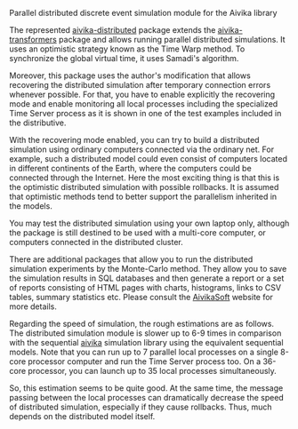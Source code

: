 Parallel distributed discrete event simulation module for the Aivika library

The represented [aivika-distributed](http://hackage.haskell.org/package/aivika-distributed) package extends
the [aivika-transformers](http://hackage.haskell.org/package/aivika-transformers) package and
allows running parallel distributed simulations. It uses an optimistic strategy known as 
the Time Warp method. To synchronize the global virtual time, it uses Samadi's algorithm. 

Moreover, this package uses the author's modification that allows recovering the distributed
simulation after temporary connection errors whenever possible. For that, you have to enable explicitly 
the recovering mode and enable monitoring all local processes including the specialized Time Server process 
as it is shown in one of the test examples included in the distributive.

With the recovering mode enabled, you can try to build a distributed simulation using ordinary computers connected
via the ordinary net. For example, such a distributed model could even consist of computers located in different 
continents of the Earth, where the computers could be connected through the Internet. Here the most exciting thing 
is that this is the optimistic distributed simulation with possible rollbacks. It is assumed that optimistic methods 
tend to better support the parallelism inherited in the models. 

You may test the distributed simulation using your own laptop only, although the package is still destined to be 
used with a multi-core computer, or computers connected in the distributed cluster.

There are additional packages that allow you to run the distributed simulation experiments by 
the Monte-Carlo method. They allow you to save the simulation results in SQL databases and then generate a report 
or a set of reports consisting of HTML pages with charts, histograms, links to CSV tables, summary statistics etc.
Please consult the [AivikaSoft](http://www.aivikasoft.com) website for more details.

Regarding the speed of simulation, the rough estimations are as follows. The distributed simulation module is slower up to
6-9 times in comparison with the sequential [aivika](http://hackage.haskell.org/package/aivika) simulation library 
using the equivalent sequential models. Note that you can run up to 7 parallel local processes on a single 
8-core processor computer and run the Time Server process too. On a 36-core processor, you can launch up to 35 local 
processes simultaneously.

So, this estimation seems to be quite good. At the same time, the message passing between the local processes can 
dramatically decrease the speed of distributed simulation, especially if they cause rollbacks. Thus, much depends on 
the distributed model itself.

